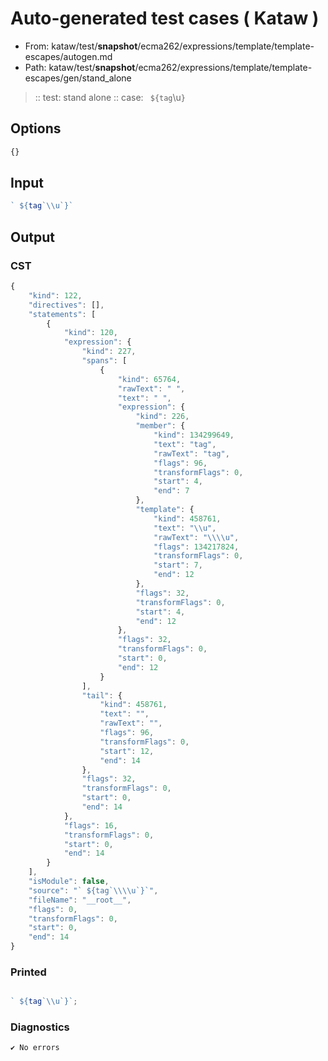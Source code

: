 # Auto-generated test cases ( Kataw )
- From: kataw/test/__snapshot__/ecma262/expressions/template/template-escapes/autogen.md
- Path: kataw/test/__snapshot__/ecma262/expressions/template/template-escapes/gen/stand_alone
> :: test: stand alone
> :: case: ` ${tag`\\u`}`
## Options

`````js
{}
`````
## Input

`````js
` ${tag`\\u`}`
`````
## Output

### CST

```javascript
{
    "kind": 122,
    "directives": [],
    "statements": [
        {
            "kind": 120,
            "expression": {
                "kind": 227,
                "spans": [
                    {
                        "kind": 65764,
                        "rawText": " ",
                        "text": " ",
                        "expression": {
                            "kind": 226,
                            "member": {
                                "kind": 134299649,
                                "text": "tag",
                                "rawText": "tag",
                                "flags": 96,
                                "transformFlags": 0,
                                "start": 4,
                                "end": 7
                            },
                            "template": {
                                "kind": 458761,
                                "text": "\\u",
                                "rawText": "\\\\u",
                                "flags": 134217824,
                                "transformFlags": 0,
                                "start": 7,
                                "end": 12
                            },
                            "flags": 32,
                            "transformFlags": 0,
                            "start": 4,
                            "end": 12
                        },
                        "flags": 32,
                        "transformFlags": 0,
                        "start": 0,
                        "end": 12
                    }
                ],
                "tail": {
                    "kind": 458761,
                    "text": "",
                    "rawText": "",
                    "flags": 96,
                    "transformFlags": 0,
                    "start": 12,
                    "end": 14
                },
                "flags": 32,
                "transformFlags": 0,
                "start": 0,
                "end": 14
            },
            "flags": 16,
            "transformFlags": 0,
            "start": 0,
            "end": 14
        }
    ],
    "isModule": false,
    "source": "` ${tag`\\\\u`}`",
    "fileName": "__root__",
    "flags": 0,
    "transformFlags": 0,
    "start": 0,
    "end": 14
}
```

### Printed

```javascript

` ${tag`\\u`}`;
```

### Diagnostics

```javascript
✔ No errors
```

